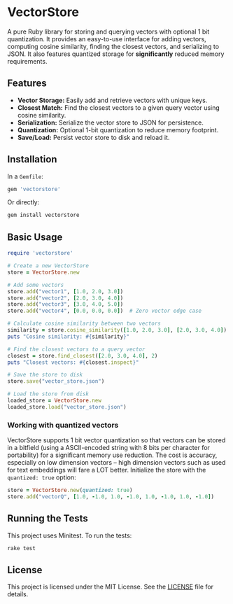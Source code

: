 # VectorStore

A pure Ruby library for storing and querying vectors with optional 1 bit quantization. It provides an easy-to-use interface for adding vectors, computing cosine similarity, finding the closest vectors, and serializing to JSON. It also features quantized storage for **significantly** reduced memory requirements.

## Features

- **Vector Storage:** Easily add and retrieve vectors with unique keys.
- **Closest Match:** Find the closest vectors to a given query vector using cosine similarity.
- **Serialization:** Serialize the vector store to JSON for persistence.
- **Quantization:** Optional 1-bit quantization to reduce memory footprint.
- **Save/Load:** Persist vector store to disk and reload it.

## Installation

In a `Gemfile`:

```ruby
gem 'vectorstore'
```

Or directly:
```bash
gem install vectorstore
```

## Basic Usage

```ruby
require 'vectorstore'

# Create a new VectorStore
store = VectorStore.new

# Add some vectors
store.add("vector1", [1.0, 2.0, 3.0])
store.add("vector2", [2.0, 3.0, 4.0])
store.add("vector3", [3.0, 4.0, 5.0])
store.add("vector4", [0.0, 0.0, 0.0])  # Zero vector edge case

# Calculate cosine similarity between two vectors
similarity = store.cosine_similarity([1.0, 2.0, 3.0], [2.0, 3.0, 4.0])
puts "Cosine similarity: #{similarity}"

# Find the closest vectors to a query vector
closest = store.find_closest([2.0, 3.0, 4.0], 2)
puts "Closest vectors: #{closest.inspect}"

# Save the store to disk
store.save("vector_store.json")

# Load the store from disk
loaded_store = VectorStore.new
loaded_store.load("vector_store.json")
```

### Working with quantized vectors

VectorStore supports 1 bit vector quantization so that vectors can be stored in a bitfield (using a ASCII-encoded string with 8 bits per character for portability) for a significant memory use reduction. The cost is accuracy, especially on low dimension vectors – high dimension vectors such as used for text embeddings will fare a LOT better. Initialize the store with the `quantized: true` option:

```ruby
store = VectorStore.new(quantized: true)
store.add("vectorQ", [1.0, -1.0, 1.0, -1.0, 1.0, -1.0, 1.0, -1.0])
```

## Running the Tests

This project uses Minitest. To run the tests:

```bash
rake test
```

## License

This project is licensed under the MIT License. See the [LICENSE](LICENSE) file for details.
